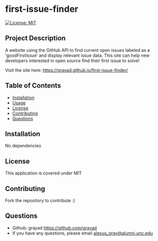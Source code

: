 # first-issue-finder

[![License: MIT](https://img.shields.io/badge/License-MIT-yellow.svg)](https://opensource.org/licenses/MIT)

## Project Description
  A website using the GitHub API to find current open issues labeled as a 'goodFirstIssue' and display relevant issue data. This site can help new developers interested in open source find their first issue to solve! 
  
  Visit the site here: https://grayad.github.io/first-issue-finder/
    
## Table of Contents
  - [Installation](#installation)
  - [Usage](#usage)
  - [License](#license)
  - [Contributing](#contributing)
  - [Questions](#questions)

## Installation
  No dependencies

## License
  This application is covered under MIT

## Contributing
  Fork the repository to contribute :)

## Questions
  - Github: grayad https://github.com/grayad
  - If you have any questions, please email alexus_gray@alumni.unc.edu
